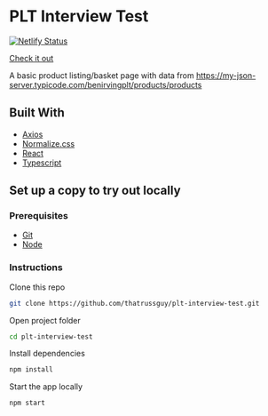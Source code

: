 # PLT Interview Test

[![Netlify Status](https://api.netlify.com/api/v1/badges/acfc243e-ba46-49c8-9c96-9942fbdb16fe/deploy-status)](https://app.netlify.com/sites/russ-plt-interview-test/deploys)

[Check it out](https://russ-plt-interview-test.netlify.com)

A basic product listing/basket page with data from https://my-json-server.typicode.com/benirvingplt/products/products

## Built With

- [Axios](https://github.com/axios/axios)
- [Normalize.css](https://necolas.github.io/normalize.css/)
- [React](https://reactjs.org/)
- [Typescript](https://www.typescriptlang.org/)

## Set up a copy to try out locally

### Prerequisites

- [Git](https://git-scm.com/)
- [Node](https://nodejs.org)

### Instructions

Clone this repo

```bash
git clone https://github.com/thatrussguy/plt-interview-test.git
```

Open project folder

```bash
cd plt-interview-test
```

Install dependencies

```bash
npm install
```

Start the app locally

```bash
npm start
```
